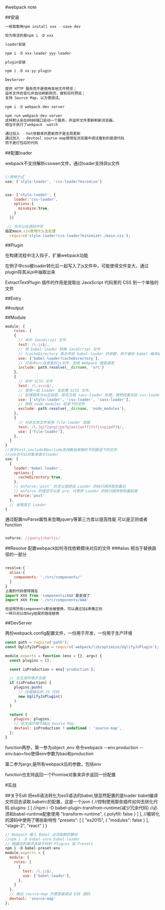 #webpack note

##安装

```js
一般我都用npm install xxx --save-dev

较为简洁的是npm i -D xxx

loader安装

npm i -D xxx-loader yyy-loader

plugin安装

npm i -D xx-yy-plugin

DevServer

提供 HTTP 服务而不是使用本地文件预览；
监听文件的变化并自动刷新网页，做到实时预览；
支持 Source Map，以方便调试。

npm i -D webpack-dev-server

npm run webpack-dev-server 
这样默认会在8080端口启动一个服务，并监听文件更新刷新浏览器。
相当于执行了webpack -watch

通过加入 --hot参数来热更新而不是全局更新
通过加入 --devtool source-map使得在浏览器中调试看到的是源代码
而不是打包后的代码


```

##配置loader

webpack不支持解析csswen文件，通过loader支持非js文件

```js

//两种方式
use: ['style-loader', 'css-loader?minimize']


use: ['style-loader', {
    loader:'css-loader',
    options:{
      minimize:true,
    }
  }]

 // 也可以在源码中写
指定main.css使用什么去处理
  require('style-loader!css-loader?minimize!./main.css');


```


##Plugin

在构建流程中注入钩子，扩展webpack功能

在例子中css被loader转化后一起写入了js文件中，可能使得文件变大，通过plugin将其从js中抽取出来

ExtractTextPlugin 插件的作用是提取出 JavaScript 代码里的 CSS 到一个单独的文件

##Entry

##output

##Module

```js
module: {
    rules: [
    {
      // 命中 JavaScript 文件
      test: /\.js$/,
      // 用 babel-loader 转换 JavaScript 文件
      // ?cacheDirectory 表示传给 babel-loader 的参数，用于缓存 babel 编译结果加快重新编译速度
      use: ['babel-loader?cacheDirectory'],
      // 只命中src目录里的js文件，加快 Webpack 搜索速度
      include: path.resolve(__dirname, 'src')
    },
    {
      // 命中 SCSS 文件
      test: /\.scss$/,
      // 使用一组 Loader 去处理 SCSS 文件。
      // 处理顺序为从后到前，即先交给 sass-loader 处理，再把结果交给 css-loader 最后再给 style-loader。
      use: ['style-loader', 'css-loader', 'sass-loader'],
      // 排除 node_modules 目录下的文件
      exclude: path.resolve(__dirname, 'node_modules'),
    },
    {
      // 对非文本文件采用 file-loader 加载
      test: /\.(gif|png|jpe?g|eot|woff|ttf|svg|pdf)$/,
      use: ['file-loader'],
    },
  ]
}
//其中test,include和exclude支持数组来解析不同路径下的文件
//use也可以对象来表示loader
use: [
  {
    loader:'babel-loader',
    options:{
      cacheDirectory:true,
    },
    // enforce:'post' 的含义是把该 Loader 的执行顺序放到最后
    // enforce 的值还可以是 pre，代表把 Loader 的执行顺序放到最前面
    enforce:'post'
  },
  // 省略其它 Loader
]
```

通过配置noParse属性来忽略jquery等第三方库以提高性能
可以是正则或者function
```js

noParse: /jquery|chartjs/


```


##Resolve
配置webpack如何寻找依赖模块对应的文件
###alias
相当于替换路径的一部分
```js

resolve:{
  alias:{
    components: './src/components/'
  }
}
上面的代码使得我在
import XXX from 'components/AAA'是变成了
import XXX from './src/components/AAA'

但这样所有components都会被替换，可以通过加$来像正则
一样只对以改key结尾的路径替换
```

##DevServer


两份webpack.config配置文件，一份用于开发，一份用于生产环境
```js
const path = require('path');
const UglifyJsPlugin = require('webpack/lib/optimize/UglifyJsPlugin');

module.exports = function (env = {}, argv) {
  const plugins = [];

  const isProduction = env['production'];

  // 在生成环境才压缩
  if (isProduction) {
    plugins.push(
      // 压缩输出的 JS 代码
      new UglifyJsPlugin()
    )
  }

  return {
    plugins: plugins,
    // 在生成环境不输出 Source Map
    devtool: isProduction ? undefined : 'source-map',
  };
}
```

function两参，第一参为object ,env
命令webpack --env.production --env.bao=foo使得env参数为bao和production

第二参为argv,是所有webpack后的参数，包括env

function也支持返回一个Promise对象来异步返回一份配置

#实战

##关于Es6
将es6语法转化为es5语法的babel,很显然配置的是loader
babel编译文件回去读取.babelrc的配置，这是一个json
{
    //控制使用那些插件如何去转化代码
    plugins: [
    [
        //npm i -D babel-plugin-transfrom-runtime(减少冗余代码)
        //必须和babel-runtime配套使用
        "transform-runtime",
        {
            polyfill: false
        }
    ]
    ],
    //被转化的源码中使用了哪些新特性
    "presets": [
    [
        "es2015",
        {
            "modules": false
        }
    ],
    "stage-2",
    "react"
    ]
}

```js
// Webpack 接入 Babel 必须依赖的模块
//npm i -D babel-core babel-loader 
// 根据你的需求选择不同的 Plugins 或 Presets
npm i -D babel-preset-env
module.exports = {
  module: {
    rules: [
      {
        test: /\.js$/,
        use: ['babel-loader'],
      },
    ]
  },
  // 输出 source-map 方便直接调试 ES6 源码
  devtool: 'source-map'
};
```

